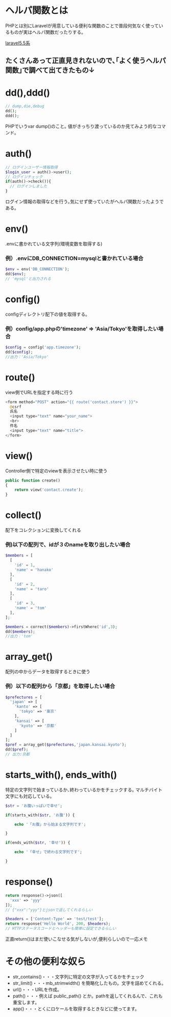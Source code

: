# ヘルパ関数とは
PHPとは別にLaravelが用意している便利な関数のことで普段何気なく使っているものが実はヘルパ関数だったりする｡

[laravel5.5系](https://readouble.com/laravel/5.5/ja/helpers.html)

## たくさんあって正直見きれないので､｢よく使うヘルパ関数｣で調べて出てきたもの↓

# dd(),ddd()
```php
// dump,die,debug
dd();
ddd();
```
PHPでいうvar dump()のこと｡
値がきっちり渡っているのか見てみよう的なコマンド｡

# auth()
```php
// ログインユーザー情報取得
$login_user = auth()->user();
// ログインチェック
if(auth()->check()){
  // ログインしました
}
```
ログイン情報の取得などを行う｡気にせず使っていたがヘルパ関数だったようである｡

# env()
.envに書かれている文字列(環境変数を取得する)

### 例）.envにDB_CONNECTION=mysqlと書かれている場合
```php
$env = env('DB_CONNECTION');
dd($env);
// 'mysql'と出力される
```

# config()
configディレクトリ配下の値を取得する｡

### 例）config/app.phpの'timezone' => 'Asia/Tokyo'を取得したい場合
```php
$config = config('app.timezone');
dd($config);
//出力：'Asia/Tokyo'
```

# route()
view側でURLを指定する時に行う
```php
<form method="POST" action="{{ route('contact.store') }}">
  @csrf
  氏名 
  <input type="text" name="your_name">
  <br>
  件名
  <input type="text" name="title">
</form>
```

# view()
Controller側で特定のviewを表示させたい時に使う
```php
public function create()
{
    return view('contact.create');
}
```

# collect()
配下をコレクションに変換してくれる
### 例)以下の配列で、idが３のnameを取り出したい場合
```php
$members = [
  [
    'id' = 1,
    'name' = 'hanako'
  ],
  [
    'id' = 2,
    'name' = 'taro'
  ],
  [
    'id' = 3,
    'name' = 'tom'
  ],
];

$members = correct($members)->firstWhere('id',3);
dd($members);
//出力：'tom'
```

# array_get()
配列の中からデータを取得するときに使う
### 例）以下の配列から「京都」を取得したい場合
```php
$prefectures = [
  'japan' => [
    'kanto' => [
      'tokyo' => '東京'
    ],
    'kansai' => [
      'kyoto' => '京都'
    ]
  ]
];
$pref = array_get($prefectures,'japan.kansai.kyoto');
dd($pref);
// 出力:京都
```

# starts_with(), ends_with()
特定の文字列で始まっているか､終わっているかをチェックする｡
マルチバイト文字にも対応している｡

```php
$str = 'お腹いっぱいで幸せ';

if(starts_with($str, 'お腹')) {

    echo '「お腹」から始まる文字列です';

}

if(ends_with($str, '幸せ')) {

    echo '「幸せ」で終わる文字列です';

}
```

# response()
```php
return response()->json([
  'xxx' => 'yyy'
]);
// {"xxx":"yyy"}とjsonで返してくれるらしい

$headers = ['Content-Type' => 'test/test'];
return response('Hello World', 200, $headers);
// HTTPステータスコードとヘッダーも簡単に設定できるらしい

```
正直return()はまだ使いこなせる気がしないが,便利らしいので一応メモ

# その他の便利な奴ら
- str_contains()・・・文字列に特定の文字が入ってるかをチェック
- str_limit()・・・mb_strimwidth() を簡略化したもの。文字を詰めてくれる。
- url()・・・URLを作成。
- path()・・・例えば public_path() とか。pathを返してくれるんで、これも重宝します。
- app()・・・とくにロケールを取得するときなどに使ってます。


